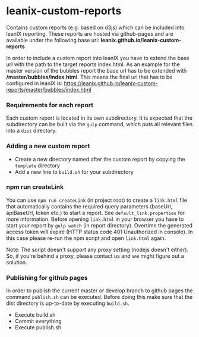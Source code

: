 # leanix-custom-reports
Contains custom reports (e.g. based on d3js) which can be included into leanIX reporting.
These reports are hosted via github-pages and are available under the following base url: **leanix.github.io/leanix-custom-reports**

In order to include a custom report into leanIX you have to extend the base url with the path to the target reports index.html. As an example for the master version of the bubbles report the base url has to be extended with **/master/bubbles/index.html**. This means the final url that has to be configured in leanIX is: https://leanix.github.io/leanix-custom-reports/master/bubbles/index.html

### Requirements for each report
Each custom report is located in its own subdirectory. It is expected that the subdirectory can be built via the ```gulp``` command, which puts all relevant files into a ```dist``` directory.

### Adding a new custom report
* Create a new directory named after the custom report by copying the ```template``` directory
* Add a new line to ```build.sh``` for your subdirectory 

### npm run createLink

You can use ```npm run createLink``` (in project root) to create a ```link.html``` file that automatically contains the required query parameters (baseUrl, apiBaseUrl, token etc.) to start a report. See ```default_link.properties``` for more information. Before opening ```link.html``` in your browser you have to start your report by ```gulp watch``` (in report directory). Overtime the generated access token will expire (HTTP status code 401 Unauthorized in console). In this case please re-run the npm script and open ```link.html``` again.

Note: The script doesn't support any proxy setting (nodejs doesn't either). So, if you're behind a proxy, please contact us and we might figure out a solution.

### Publishing for github pages
In order to publish the current master or develop branch to github pages the command ```publish.sh``` can be executed. Before doing this make sure that the dist directory is up-to-date by executing ```build.sh```.

* Execute build.sh
* Commit everything
* Execute publish.sh
